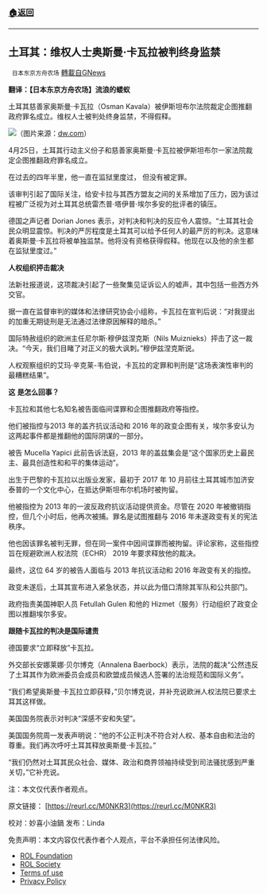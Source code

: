 ###  [:house:返回](README.md)
---


## 土耳其：维权人士奥斯曼·卡瓦拉被判终身监禁
` 日本东京方舟农场` [轉載自GNews](https://gnews.org/zh-hans/2487601/)

**翻译：【日本东京方舟农场】流浪的蝼蚁**
 
土耳其慈善家奥斯曼·卡瓦拉（Osman Kavala）被伊斯坦布尔法院裁定企图推翻政府罪名成立。维权人士被判处终身监禁，不得假释。
 
![](https://assets.gnews.org/wp-content/uploads/2022/05/0.png)（图片来源：[dw.com](/Users/augus/Desktop/dw.com)）
 
4月25日，土耳其行动主义份子和慈善家奥斯曼·卡瓦拉被伊斯坦布尔一家法院裁定企图推翻政府罪名成立。
 
在过去的四年半里，他一直在监狱里度过， 但没有被定罪。
 
该审判引起了国际关注，给安卡拉与其西方盟友之间的关系增加了压力，因为该过程被广泛视为对土耳其总统雷杰普·塔伊普·埃尔多安的批评者的镇压。
 
德国之声记者 Dorian Jones 表示，对判决和判决的反应令人震惊。“土耳其社会民众明显震惊。判决的严厉程度是土耳其可以给予任何人的最严厉的判决。这意味着奥斯曼·卡瓦拉将被单独监禁。他将没有资格获得假释。他现在以及他的余生都在监狱里度过。”
 
**人权组织抨击裁决**
 
法新社报道说，这项裁决引起了一些聚集见证诉讼人的嘘声，其中包括一些西方外交官。
 
据一直在监督审判的媒体和法律研究协会小组称，卡瓦拉在宣判后说：“对我提出的加重无期徒刑是无法通过法律原因解释的暗杀。”
 
国际特赦组织的欧洲主任尼尔斯·穆伊兹涅克斯（Nils Muiznieks）抨击了这一裁决。“今天，我们目睹了对正义的极大讽刺。”穆伊兹涅克斯说。
 
人权观察组织的艾玛·辛克莱-韦伯说，卡瓦拉的定罪和判刑是“这场表演性审判的最糟糕结果”。
 
**这** **是怎么回事？**
 
卡瓦拉和其他七名知名被告面临间谍罪和企图推翻政府等指控。
 
他们被指控与2013 年的盖齐抗议活动和 2016 年的政变企图有关，埃尔多安认为这两起事件都是推翻他的国际阴谋的一部分。
 
被告 Mucella Yapici 此前告诉法庭，2013 年的盖兹集会是“这个国家历史上最民主、最具创造性和和平的集体运动”。
 
出生于巴黎的卡瓦拉以出版业发家，最初于 2017 年 10 月前往土耳其城市加济安泰普的一个文化中心，在抵达伊斯坦布尔机场时被拘留。
 
他被指控为 2013 年的一波反政府抗议活动提供资金。尽管在 2020 年被撤销指控，但几个小时后，他再次被捕。罪名是试图推翻与 2016 年未遂政变有关的宪法秩序。
 
他也因该罪名被判无罪，但在同一案件中因间谍罪而被拘留。评论家称，这些指控旨在规避欧洲人权法院（ECHR） 2019 年要求释放他的裁决。
 
最终，这位 64 岁的被告人面临与 2013 年抗议活动和 2016 年政变有关的指控。
 
政变未遂后，土耳其宣布进入紧急状态，并以此为借口清除其军队和公共部门。
 
政府指责美国神职人员 Fetullah Gulen 和他的 Hizmet（服务）行动组织了政变企图以推翻埃尔多安。
 
**跟随卡瓦拉的判决是国际谴责**
 
德国要求“立即释放”卡瓦拉。
 
外交部长安娜莱娜·贝尔博克（Annalena Baerbock）表示，法院的裁决“公然违反了土耳其作为欧洲委员会成员和欧盟成员候选人签署的法治规范和国际义务”。
 
“我们希望奥斯曼·卡瓦拉立即获释，”贝尔博克说，并补充说欧洲人权法院已要求土耳其这样做。
 
美国国务院表示对判决“深感不安和失望”。
 
美国国务院周一发表声明说：“他的不公正判决不符合对人权、基本自由和法治的尊重。我们再次呼吁土耳其释放奥斯曼·卡瓦拉。”
 
“我们仍然对土耳其民众社会、媒体、政治和商界领袖持续受到司法骚扰感到严重关切，”它补充说。
 
注：本文仅代表作者观点。
 
原文链接：
[https://reurl.cc/M0NKR3](https://reurl.cc/M0NKR3)
 
校对：妙喜小油鍋
发布：Linda

免责声明：本文内容仅代表作者个人观点，平台不承担任何法律风险。
  
- [ROL Foundation](https://rolfoundation.org/)
- [ROL Society](https://rolsociety.org/)
- [Terms of use](https://gnews.org/terms-of-use-3/)
- [Privacy Policy](https://gnews.org/privacy-policy/)
